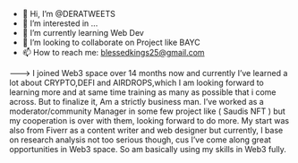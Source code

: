 - 👋 Hi, I’m @DERATWEETS
- 👀 I’m interested in ...
- 🌱 I’m currently learning Web Dev
- 💞️ I’m looking to collaborate on Project like BAYC
- 📫 How to reach me: blessedkings25@gmail.com


---> I joined Web3 space over 14 months now and currently 
I’ve learned a lot about CRYPTO,DEFI and AIRDROPS,which 
I am looking forward to learning more and at same time training as many as possible that i come across. 
But to finalize it, Am a strictly business man. 
I’ve worked as a moderator/community Manager in some few project like ( Saudis NFT ) but my cooperation is over with them, 
looking forward to do more. My start was also from Fiverr as a content writer and web designer but currently, 
I base on research analysis not too serious though, cus I’ve come along great opportunities in Web3 space. 
So am basically using my skills in Web3 fully.
